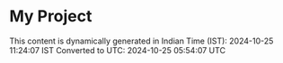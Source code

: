 # My Project

This content is dynamically generated in Indian Time (IST): 2024-10-25 11:24:07 IST
Converted to UTC: 2024-10-25 05:54:07 UTC
